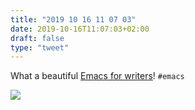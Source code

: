 ```yaml
---
title: "2019 10 16 11 07 03"
date: 2019-10-16T11:07:03+02:00
draft: false
type: "tweet"
---
```

What a beautiful [Emacs for writers](https://github.com/mauforonda/emacs)! `#emacs`

![](/img/emacs-mauforonda.png)
